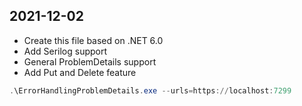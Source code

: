 ﻿## 2021-12-02

- Create this file based on .NET 6.0
- Add Serilog support
- General ProblemDetails support
- Add Put and Delete feature

```powershell
.\ErrorHandlingProblemDetails.exe --urls=https://localhost:7299
```
